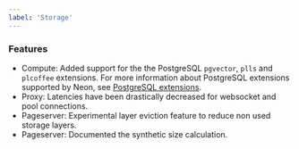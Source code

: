 ```yaml
---
label: 'Storage'
---
```


### Features

- Compute: Added support for the the PostgreSQL `pgvector`, `plls` and `plcoffee` extensions. For more information about PostgreSQL extensions supported by Neon, see [PostgreSQL extensions](https://neon.tech/docs/reference/pg-extensions/).
- Proxy: Latencies have been drastically decreased for websocket and pool connections.
- Pageserver: Experimental layer eviction feature to reduce non used storage layers.
- Pageserver: Documented the synthetic size calculation.


